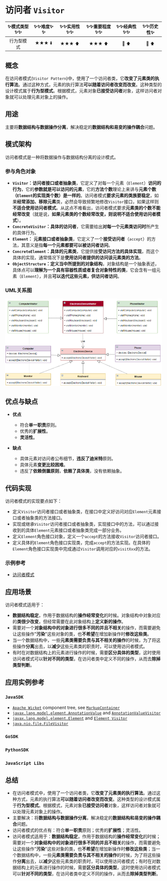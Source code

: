 # 访问者 `Visitor`

| :sparkles:模式类型:sparkles::sparkles:|:sparkles::sparkles:难度:sparkles:  :sparkles: | :sparkles::sparkles:实用性:sparkles::sparkles: | :sparkles::sparkles:重要程度:sparkles::sparkles: |  :sparkles::sparkles:经典性:sparkles::sparkles: | :sparkles::sparkles:历史性:sparkles: |
| :----------------------------------------: | :-----------------------------------------------: | :-------------------------------------------------: | :----------------------------------------------------: | :--------------------------------------------------: | :--------------------------------------: |
|                    行为型模式                        |                ★★★ :arrow_down:                 |                  ★★★ :arrow_up:                   |                    ★★★ :arrow_up:                    |              :green_heart:  :arrow_up:               |        :green_heart:  :arrow_up:         |

## 概念
在访问者模式(`Visitor Pattern`)中，使用了一个访问者类，它**改变了元素类的执行算法**。通过这种方式，元素的执行算法**可以随着访问者改变而改变**。这种类型的设计模式属于**行为型模式**。根据模式，元素对象**已接受访问者**对象，这样访问者对象就可以处理元素对象上的操作。

## 用途
主要将**数据结构与数据操作分离**，解决稳定的**数据结构和易变的操作耦合**问题。

## 模式架构
访问者模式是一种将数据操作与数据结构分离的设计模式。

### 参与角色对象
- **`Visitor`：访问者接口或者抽象类**，它定义了对每一个元素（`Element`）**访问的行为**，它的**参数就是可以访问的元素**，它的**方法个数**理论上来讲与**元素个数（`Element`的实现类个数）是一样的**。访问者模式**要求元素的类族要稳定**，如果**经常添加、移除元素**类，必然会导致频繁地修改`Visitor`接口，如果这样则**不适合使用访问者模式**。从这点不难看出，访问者模式要求**元素类的个数不能经常改变**（就是说，**如果元素类的个数经常改变，则说明不适合使用访问者模式**）。
- **`ConcreteVisitor`：具体的访问者**，它需要给出**对每一个元素类访问时**所产生的具体行为。
- **`Element`： 元素接口或者抽象类**，它定义了一个**接受访问者**（`accept`）的方法，其意义是指**每一个元素都要可以被访问者访问**。
- **`ConcreteElement`：具体的元素类**，它提供接**受访问方法的具体实现**，而这个具体的实现，通常情况下是**使用访问者提供的访问该元素类的方法**。
- **`ObjectStructure`：定义当中所提到的对象结构**，对象结构是一个抽象表述，具体点可以**理解为一个具有容器性质或者复合对象特性的类**，它会含有一组元素（`Element`），并且**可以迭代这些元素，供访问者访问**。


### UML关系图

![1546674847984](../../../.images/1546674847984.png)

## 优点与缺点
+ **优点**
	 - 符合**单一职责**原则。 
	 - 优秀的**扩展性**。 
	 - **灵活性**。
	
+ **缺点**
	- 具体元素对访问者公布细节，**违反了迪米特**原则。
	- 具体元素**变更比较困难**。 
	- 违反了**依赖倒置原则**，**依赖了具体类**，没有依赖抽象。

## 代码实现
访问者模式的实现要点如下：
+ 定义`Visitor`访问者接口或者抽象类，在接口中定义好访问对应`Element`元素接口或者抽象类的方法接口。
+ 实现或继承`Visitor`访问者接口或者抽象类，实现接口中的方法，可以通过接收到的具体`Element`元素接口或者抽象类完成一部分业务。
+ 定义`Element`角色接口对象，定义一个`accept`的方法接收`Visitor`访问者接口。
+ 定义具体的`Element`角色接口实现类，完成`accept`的方法实现。在具体的`Element`角色接口实现类中完成通过`Visitor`调用对应的`visitXxx`的方法。

### 示例参考
+ [访问者模式](./java/io/github/hooj0/visitor)

## 应用场景
访问者模式适用于：
+ **数据结构稳定**，作用于数据结构的**操作经常变化**的时候。对象结构中对象对应的**类很少改变**，但经常需要在此对象结构上**定义新的操作**。 
+ 需要对一个**对象结构中的对象进行很多不同的并且不相关**的操作，而需要避免让这些操作"**污染**"这些对象的类，也**不希望**在增加新操作时**修改这些类**。
+ 当一个数据结构中，一些**元素类需要负责与其不相关的操作**的时候，为了将这些操作**分离**出去，以**减少**这些元素类的职责时，可以使用访问者模式。
+ 有时在对数据结构上的元素进行操作的时候，需要**区分具体的类型**，这时使用访问者模式可以**针对不同的类型**，在访问者类中定义不同的操作，从而去**除掉类型判断**。

## 应用实例参考

### `JavaSDK` 

- [`Apache Wicket`](https://github.com/apache/wicket) component tree, see [`MarkupContainer`](https://github.com/apache/wicket/blob/b60ec64d0b50a611a9549809c9ab216f0ffa3ae3/wicket-core/src/main/java/org/apache/wicket/MarkupContainer.java)
- [`javax.lang.model.element.AnnotationValue`](http://docs.oracle.com/javase/8/docs/api/javax/lang/model/element/AnnotationValue.html) and [`AnnotationValueVisitor`](http://docs.oracle.com/javase/8/docs/api/javax/lang/model/element/AnnotationValueVisitor.html)
- [`javax.lang.model.element.Element`](http://docs.oracle.com/javase/8/docs/api/javax/lang/model/element/Element.html) and [`Element Visitor`](http://docs.oracle.com/javase/8/docs/api/javax/lang/model/element/ElementVisitor.html)
- [`java.nio.file.FileVisitor`](http://docs.oracle.com/javase/8/docs/api/java/nio/file/FileVisitor.html)

### `GoSDK`

### `PythonSDK`

### `JavaScript Libs`


## 总结
+ 在访问者模式中，使用了一个访问者类，它**改变了元素类的执行算法**。通过这种方式，元素的执行算法**可以随着访问者改变而改变**。这种类型的设计模式属于**行为型模式**。根据模式，元素对象**已接受访问者**对象，这样访问者对象就可以处理元素对象上的操作。
+ 主要解决：将**数据结构与数据操作分离**，解决稳定的**数据结构和易变的操作耦合**问题。
+ 访问者模式的优点有：符合**单一职责**原则；优秀的**扩展性**；灵活性。
+ 访问者模式适用于：**数据结构稳定**，作用于数据结构的**操作经常变化**的时候；需要对一个**对象结构中的对象进行很多不同的并且不相关**的操作，而需要避免让这些操作"**污染**"这些对象的类，也**不希望**在增加新操作时**修改这些类**；当一个数据结构中，一些**元素类需要负责与其不相关的操作**的时候，为了将这些操作**分离**出去，以**减少**这些元素类的职责时，可以使用访问者模式；有时在对数据结构上的元素进行操作的时候，需要**区分具体的类型**，这时使用访问者模式可以**针对不同的类型**，在访问者类中定义不同的操作，从而去**除掉类型判断**。
